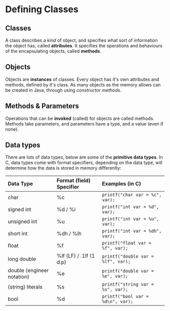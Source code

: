 # Defining Classes

## Classes

A class describes a _kind_ of object, and specifies what sort of information the object has, called **attributes**. It specifies the operations and behaviours of the encapsulating objects, called **methods**.

## Objects

Objects are **instances** of classes. Every object has it's own attributes and methods, defined by it's class. As many objects as the memory allows can be created in Java, through using _constructor methods_.

## Methods & Parameters

Operations that can be **invoked** \(called\) for objects are called methods. Methods take parameters, and parameters have a type, and a value \(even if none\).

## Data types

There are lots of data types, below are some of the **primitive data types**. In C, data types come with format specifiers, depending on the data type, will determine how the data is stored in memory differently:

| Data Type | Format \(field\) Specifier | Examples \(in C\) |
| :--- | :--- | :--- |
| char | %c | `printf("char var = %c", var);` |
| signed int | %d / %i | `printf("int var = %d", var);` |
| unsigned int | %u | `printf("int var = %u", var);` |
| short int | %dh / %ih | `printf("int var = %dh", var);` |
| float | %f | `printf("float var = %f", var);` |
| long double | %lf \(LF\) / .1lf \(1 d.p\) | `printf("double var = %lf", var);` |
| double \(engineer notation\) | %e | `printf("double var = %e", var);` |
| \(string\) literals | %s | `printf("string var = %s", var);` |
| bool | %d | `printf("bool var = %d\n", var);` |

